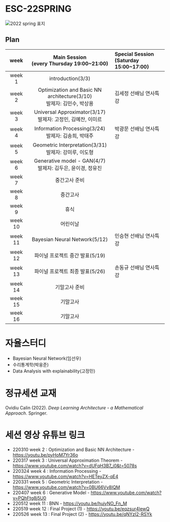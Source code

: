 # ESC-22SPRING

![2022 spring 표지](https://user-images.githubusercontent.com/56993675/147876805-2bcaf810-2f2c-470d-89be-0051e1e5e4a2.png)

## Plan

|week|Main Session<br>(every Thursday 19:00~21:00)|Special Session<br>(Saturday 15:00~17:00)|
|:--:|:--------------------------:|:------------------------|
|week 1|introduction(3/3)| |
|week 2|Optimization and Basic NN architecture(3/10)<br/>발제자: 김민수, 박상용|김세정 선배님 연사특강|
|week 3|Universal Approximator(3/17)<br/>발제자: 고정민, 김예찬, 이미르| |
|week 4|Information Processing(3/24)<br/> 발제자: 김송희, 박태주| 박광문 선배님 연사특강|
|week 5|Geometric Interpretation(3/31)<br/>발제자: 강미루, 이도형| |
|week 6|Generative model - GAN(4/7)<br/>발제자: 김두은, 윤이경, 정유진| |
|week 7|중간고사 준비| |
|week 8|중간고사| |
|week 9|휴식| |
|week 10|어린이날| |
|week 11|Bayesian Neural Network(5/12)|민승현 선배님 연사특강|
|week 12|파이널 프로젝트 중간 발표(5/19)| |
|week 13|파이널 프로젝트 최종 발표(5/26)|손동규 선배님 연사특강|
|week 14|기말고사 준비| |
|week 15|기말고사 | |
|week 16|기말고사 | |

# 자율스터디
- Bayesian Neural Network(임선우)
- 수리통계학(박웅준)
- Data Analysis with explainability(고정민)

# 정규세션 교재
Ovidiu Calin (2022). *Deep Learning Architecture - a Mathematical Approach*. Springer.

# 세션 영상 유튜브 링크
- 220310 week 2 : Optimization and Basic NN Architecture - https://youtu.be/pyHoM7Yr36o 
- 220317 week 3 : Universal Approximation Theorem - https://www.youtube.com/watch?v=dUFqH3B7_i0&t=5078s 
- 220324 week 4 : Information Processing - https://www.youtube.com/watch?v=HETeyZX-qE4 
- 220331 week 5 : Geometric Interpretation - https://www.youtube.com/watch?v=0BU66Vv8lQM 
- 220407 week 6 : Generative Model - https://www.youtube.com/watch?v=PQhFtg8j5U0 
- 220512 week 11 : BNN - https://youtu.be/hujyNO_Fn_M 
- 220519 week 12 : Final Project (1) - https://youtu.be/eqzsur4lewQ 
- 220526 week 13 : Final Project (2) - https://youtu.be/qNYzI2-RSYk 

